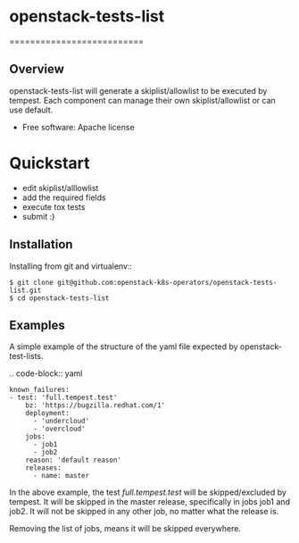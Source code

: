 # openstack-tests-list
==========================

Overview
--------

openstack-tests-list will generate a skiplist/allowlist to be executed by tempest.
Each component can manage their own skiplist/allowlist or can use default.

-  Free software: Apache license

Quickstart
==========

- edit skiplist/alllowlist
- add the required fields
- execute tox tests
- submit :)

Installation
------------

Installing from git and virtualenv::

    $ git clone git@github.com:openstack-k8s-operators/openstack-tests-list.git
    $ cd openstack-tests-list

Examples
--------

A simple example of the structure of the yaml file expected by
openstack-test-lists.

.. code-block:: yaml

    known_failures:
    - test: 'full.tempest.test'
        bz: 'https://bugzilla.redhat.com/1'
        deployment:
          - 'undercloud'
          - 'overcloud'
        jobs:
          - job1
          - job2
        reason: 'default reason'
        releases:
          - name: master

In the above example, the test *full.tempest.test* will be skipped/excluded by tempest.
It will be skipped in the master release, specifically
in jobs job1 and job2. It will not be skipped in any other job, no matter what
the release is.

Removing the list of jobs, means it will be skipped everywhere.
